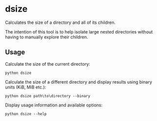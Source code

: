# dsize
Calculates the size of a directory and all of its children.

The intention of this tool is to help isolate large nested directories without having to manually explore their children.

## Usage
Calculate the size of the current directory:
```shell
python dsize
```

Calculate the size of a different directory and display results using binary units (KiB, MiB etc.):
```shell
python dsize path\to\directory --binary
```

Display usage information and available options:
```shell
python dsize --help
```